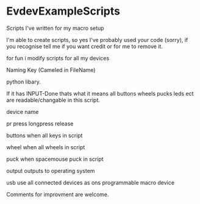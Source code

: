 # EvdevExampleScripts
Scripts I've written for my macro setup

I'm able to create scripts, so yes I've probably used your code (sorry), if you recognise tell me if you want credit or for me to remove it.

for fun i modify scripts for all my devices

Naming Key (Cameled in FileName)

python libary. 

If it has INPUT-Done thats what it means all buttons wheels pucks leds ect are readable/changable in this script.

device name

pr		press longpress release 

buttons 	when all keys in script

wheel		when all wheels in script

puck		when spacemouse puck in script


output		outputs to operating system 

usb		use all connected devices as ons programmable macro device 


Comments for improvment are welcome.

